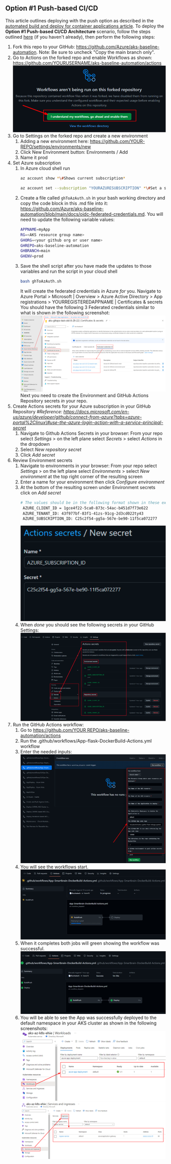 ## Option \#1 Push-based CI/CD

This article outlines deploying with the push option as described in the [automated build and deploy for container applications article](../app-automated-build-devops-gitops.md). To deploy the **Option \#1 Push-based CI/CD Architecture** scenario, follow the steps outlined [here](../README.md) (if you haven't already), then perform the following steps:

1. Fork this repo to your GitHub: https://github.com/Azure/aks-baseline-automation. Note: Be sure to uncheck "Copy the main branch only".
1. Go to Actions on the forked repo and enable Workflows as shown: <https://github.com/YOURUSERNAME/aks-baseline-automation/actions>
   ![](media/c2a38551af1c5f6f86944cedc5fd660a.png)
1. Go to Settings on the forked repo and create a new environment
    1. Adding a new environment here: https://github.com/YOUR-REPO/settings/environments/new
    1. Click New Environment button: Environments / Add
    1. Name it prod
1. Set Azure subscription
    1. In Azure cloud shell run
       ```bash
       az account show *\#Shows current subscription*
       ```
       ```bash
       az account set --subscription "YOURAZURESUBSCRIPTION" *\#Set a subscription to be the current active subscription*
       ```
    1. Create a file called `ghToAzAuth.sh` in your bash working directory and copy the code block in this .md file into it: https://github.com/Azure/aks-baseline-automation/blob/main/docs/oidc-federated-credentials.md. You will need to update the following variable values:
       ```bash
       APPNAME=myApp
       RG=<AKS resource group name>
       GHORG=<your github org or user name>
       GHREPO=aks-baseline-automation
       GHBRANCH=main
       GHENV=prod
       ```
    1. Save the shell script after you have made the updates to those variables and run the script in your cloud shell
       ```bash
       bash ghToAzAuth.sh
       ```
       It will create the federated credentials *in* Azure *for* you. Navigate to Azure Portal \> Microsoft \| Overview \> Azure Active Directory \> App registrations \> YOURREGISTEREDAPPNAME \| Certificates & secrets
       You should have the following 3 Federated credentials similar to what is shown *in* the following screenshot:
       ![](media/0664a3dd619ba6e98b475b29856e6c57.png)
       Next you need to create the Environment and GitHub Actions Repository secrets *in* your repo.
1. Create Actions secrets for your Azure subscription in your GitHub Repository *\#Reference: https://docs.microsoft.com/en-us/azure/developer/github/connect-from-azure?tabs=azure-portal%2Clinux\#use-the-azure-login-action-with-a-service-principal-secret*
    1. Navigate to Github Actions Secrets in your browser: From your repo select *Settings* > on the left plane select *Secrets* > select *Actions* in the dropdown
    1. Select *New repository secret* 
    1. Click *Add secret*
1. Review Environment secrets
    1. Navigate to environments in your browser: From your repo select *Settings* > on the left plane select *Environments* > select *New environment* at the top right corner of the resulting screen
    1. Enter a name for your environment then click *Configure environment*
    1. At the bottom of the resulting screen under Environment secrets click on *Add secret*
       ```bash
       # The values should be in the following format shown in these examples:
        AZURE_CLIENT_ID = 1gce4f22-5ca0-873c-54ac-b451d7f73e622
        AZURE_TENANT_ID: 43f977bf-83f1-41zs-91cg-2d3cd022ty43
        AZURE_SUBSCRIPTION_ID: C25c2f54-gg5a-567e-be90-11f5ca072277

       ```
       ![](media/a1026d5ff5825e899f2633c2b10177df.png)
    1. When *done* you should see the following secrets *in* your GitHub Settings:
       ![](media/049073d69afee0baddf4396830c99f17.png)
1. Run the GitHub Actions workflow:
    1. Go to [https://github.com/YOUR REPO/aks-baseline-automation/actions](https://github.com/YOUR%20REPO/aks-baseline-automation/actions)
    1. Run the .github/workflows/App-flask-DockerBuild-Actions.yml workflow
    1. Enter the needed inputs:
       ![](media/305b724858e713c324483ab24ad3c7cf.png)
    1. You will see the workflows start.
       ![](media/b36378c2d7d40c5d667486b058ea561a.png)
    1. When it completes both jobs will green showing the workflow was successful.
       ![](media/60de94d5bde946129fbc11446f956ff3.png)
    1. You will be able to see the App was successfully deployed to the default namespace in your AKS cluster as shown in the following screenshots:
       ![](media/c540af41853da0467e6d5363ec756c7b.png)
       ![](media/1a51da1f757ff7e33d9d72ed85bc32f9.png)
